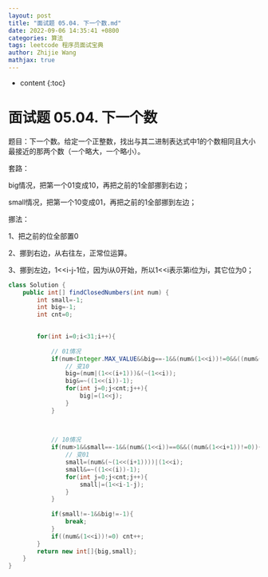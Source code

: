 ```yaml
---
layout: post
title: "面试题 05.04. 下一个数.md"
date: 2022-09-06 14:35:41 +0800
categories: 算法
tags: leetcode 程序员面试宝典
author: Zhijie Wang
mathjax: true
---
```



* content
{:toc}














# 面试题 05.04. 下一个数

题目：下一个数。给定一个正整数，找出与其二进制表达式中1的个数相同且大小最接近的那两个数（一个略大，一个略小）。

套路：

big情况，把第一个01变成10，再把之前的1全部挪到右边；

small情况，把第一个10变成01，再把之前的1全部挪到左边；

挪法：

1、把之前的位全部置0

2、挪到右边，从右往左，正常位运算。

3、挪到左边，1<<i-j-1位，因为i从0开始，所以1<<i表示第i位为i，其它位为0；



```java
class Solution {
    public int[] findClosedNumbers(int num) {
        int small=-1;
        int big=-1;
        int cnt=0;

        
        for(int i=0;i<31;i++){
            
            // 01情况
            if(num<Integer.MAX_VALUE&&big==-1&&(num&(1<<i))!=0&&((num&(1<<i+1))==0)){
                // 变10
                big=(num|(1<<(i+1)))&(~(1<<i));
                big&=~((1<<(i))-1);
                for(int j=0;j<cnt;j++){
                    big|=(1<<j);
                }
            }

        
            
            // 10情况
            if(num>1&&small==-1&&(num&(1<<i))==0&&((num&(1<<i+1))!=0)){
                // 变01
                small=(num&(~(1<<(i+1))))|(1<<i);
                small&=~((1<<(i))-1);
                for(int j=0;j<cnt;j++){
                    small|=(1<<i-1-j);
                }
            }
        
            if(small!=-1&&big!=-1){
                break;
            }
            if((num&(1<<i))!=0) cnt++;
        }
        return new int[]{big,small};
    }
}
```

